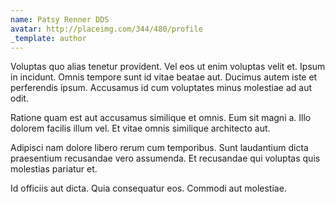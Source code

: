 ```yaml
---
name: Patsy Renner DDS
avatar: http://placeimg.com/344/480/profile
_template: author
---
```

Voluptas quo alias tenetur provident. Vel eos ut enim voluptas velit et. Ipsum in incidunt. Omnis tempore sunt id vitae beatae aut. Ducimus autem iste et perferendis ipsum. Accusamus id cum voluptates minus molestiae ad aut odit.
  
Ratione quam est aut accusamus similique et omnis. Eum sit magni a. Illo dolorem facilis illum vel. Et vitae omnis similique architecto aut.
  
Adipisci nam dolore libero rerum cum temporibus. Sunt laudantium dicta praesentium recusandae vero assumenda. Et recusandae qui voluptas quis molestias pariatur et.
  
Id officiis aut dicta. Quia consequatur eos. Commodi aut molestiae.
